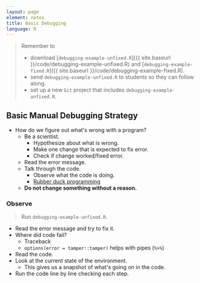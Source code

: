 ```yaml
---
layout: page
element: notes
title: Basic Debugging
language: R
---
```


> Remember to
>
> * download [`debugging-example-unfixed.R`]({{ site.baseurl }}/code/debugging-example-unfixed.R) and [`debugging-example-fixed.R`]({{ site.baseurl }}/code/debugging-example-fixed.R).
> * send `debugging-example-unfixed.R` to students so they can follow along.
> * set up a new `Git` project that includes `debugging-example-unfixed.R`.

## Basic Manual Debugging Strategy

* How do we figure out what's wrong with a program?
    * Be a scientist.
        * Hypothesize about what is wrong.
        * Make one change that is expected to fix error.
        * Check if change worked/fixed error.
    * Read the error message.
    * Talk through the code.
        * Observe what the code is doing.
        * [Rubber duck programming](https://en.wikipedia.org/wiki/Rubber_duck_debugging)
    * **Do not change something without a reason.**

### Observe

> Run `debugging-example-unfixed.R`.

* Read the error message and try to fix it.
* Where did code fail? 
    * Traceback
    * `options(error = tamper::tamper)` helps with pipes (`%>%`)
* Read the code.
* Look at the current state of the environment.
    * This gives us a snapshot of what's going on in the code.
* Run the code line by line checking each step.
